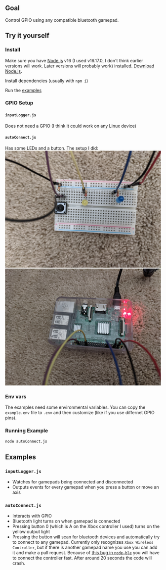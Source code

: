 ## Goal
Control GPIO using any compatible bluetooth gamepad.

## Try it yourself
### Install
Make sure you have [Node.js](https://nodejs.org/en/) v16 (I used v16.17.0, I don't think earlier versions will work. Later versions will probably work) installed. [Download Node.js](https://nodejs.org/en/download/).

Install dependencies (usually with `npm i`)

Run the [examples](#examples)

### GPIO Setup
#### `inputLogger.js` 
Does not need a GPIO (I think it could work on any Linux device)

#### `autoConnect.js`
Has some LEDs and a button. The setup I did:
![Picture 0](https://raw.githubusercontent.com/ChocolateLoverRaj/linux-gamepad-input/499f6723a65de8b9e6352093d6183e7d53b78263/autoConnectPicture0.jpg)
![Picture 1](https://raw.githubusercontent.com/ChocolateLoverRaj/linux-gamepad-input/499f6723a65de8b9e6352093d6183e7d53b78263/autoConnectPicture1.jpg)

### Env vars
The examples need some environmental variables. You can copy the `example.env` file to `.env` and then customize (like if you use differnet GPIO pins).

### Running Example
```sh
node autoConnect.js
```

## Examples
### `inputLogger.js`
- Watches for gamepads being connected and disconnected
- Outputs events for every gamepad when you press a button or move an axis

### `autoConnect.js`
- Interacts with GPIO
- Bluetooth light turns on when gamepad is connected
- Pressing button 0 (which is A on the Xbox controller I used) turns on the yellow output light
- Pressing the button will scan for bluetooth devices and automatically try to connect to any gamepad. Currently only recognizes `Xbox Wireless Controller`, but if there is another gamepad name you use you can add it and make a pull request. Because of [this bug in `node-ble`](https://github.com/chrvadala/node-ble/issues/36) you will have to connect the controller fast. After around 20 seconds the code will crash.
